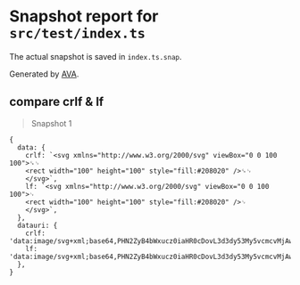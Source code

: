 # Snapshot report for `src/test/index.ts`

The actual snapshot is saved in `index.ts.snap`.

Generated by [AVA](https://ava.li).

## compare crlf & lf

> Snapshot 1

    {
      data: {
        crlf: `<svg xmlns="http://www.w3.org/2000/svg" viewBox="0 0 100 100">␍␊
        <rect width="100" height="100" style="fill:#208020" />␍␊
        </svg>`,
        lf: `<svg xmlns="http://www.w3.org/2000/svg" viewBox="0 0 100 100">␊
        <rect width="100" height="100" style="fill:#208020" />␊
        </svg>`,
      },
      datauri: {
        crlf: 'data:image/svg+xml;base64,PHN2ZyB4bWxucz0iaHR0cDovL3d3dy53My5vcmcvMjAwMC9zdmciIHZpZXdCb3g9IjAgMCAxMDAgMTAwIj4KPHJlY3Qgd2lkdGg9IjEwMCIgaGVpZ2h0PSIxMDAiIHN0eWxlPSJmaWxsOiMyMDgwMjAiIC8+Cjwvc3ZnPg==',
        lf: 'data:image/svg+xml;base64,PHN2ZyB4bWxucz0iaHR0cDovL3d3dy53My5vcmcvMjAwMC9zdmciIHZpZXdCb3g9IjAgMCAxMDAgMTAwIj4KPHJlY3Qgd2lkdGg9IjEwMCIgaGVpZ2h0PSIxMDAiIHN0eWxlPSJmaWxsOiMyMDgwMjAiIC8+Cjwvc3ZnPg==',
      },
    }
